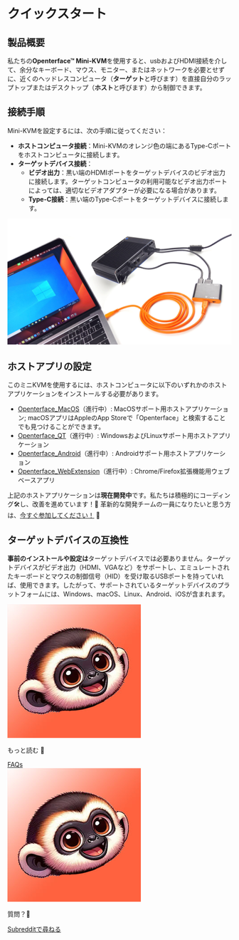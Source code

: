 # クイックスタート

## 製品概要

私たちの**Openterface™ Mini-KVM**を使用すると、usbおよびHDMI接続を介して、余分なキーボード、マウス、モニター、またはネットワークを必要とせずに、近くのヘッドレスコンピュータ（**ターゲット**と呼びます）を直接自分のラップトップまたはデスクトップ（**ホスト**と呼びます）から制御できます。

## 接続手順

Mini-KVMを設定するには、次の手順に従ってください：

- **ホストコンピュータ接続**：Mini-KVMのオレンジ色の端にあるType-Cポートをホストコンピュータに接続します。
- **ターゲットデバイス接続**：
    - **ビデオ出力**：黒い端のHDMIポートをターゲットデバイスのビデオ出力に接続します。ターゲットコンピュータの利用可能なビデオ出力ポートによっては、適切なビデオアダプターが必要になる場合があります。
    - **Type-C接続**：黒い端のType-Cポートをターゲットデバイスに接続します。

![use-case-pc-angled-view](images/product/use-case-pc-angled-view.jpg)

## ホストアプリの設定

このミニKVMを使用するには、ホストコンピュータに以下のいずれかのホストアプリケーションをインストールする必要があります。

- [Openterface_MacOS](https://github.com/TechxArtisan/Openterface_MacOS)（進行中）: MacOSサポート用ホストアプリケーション; macOSアプリはAppleのApp Storeで「Openterface」と検索することでも見つけることができます。
- [Openterface_QT](https://github.com/TechxArtisan/Openterface_QT)（進行中）: WindowsおよびLinuxサポート用ホストアプリケーション
- [Openterface_Android](https://github.com/TechxArtisan/Openterface_Android)（進行中）: Androidサポート用ホストアプリケーション
- [Openterface_WebExtension](https://github.com/TechxArtisan/Openterface_WebExtension)（進行中）: Chrome/Firefox拡張機能用ウェブベースアプリ

上記のホストアプリケーションは**現在開発中**です。私たちは積極的にコーディング🛠️し、改善を進めています！💪 革新的な開発チームの一員になりたいと思う方は、[今すぐ参加してください！](mailto:techxartisan@gmail.com) 🚀

## ターゲットデバイスの互換性

**事前のインストールや設定は**ターゲットデバイスでは必要ありません。ターゲットデバイスがビデオ出力（HDMI、VGAなど）をサポートし、エミュレートされたキーボードとマウスの制御信号（HID）を受け取るUSBポートを持っていれば、使用できます。したがって、サポートされているターゲットデバイスのプラットフォームには、Windows、macOS、Linux、Android、iOSが含まれます。


<section class="dialogue-section-white" id="dialogues-section">
    <div class="container">
        <div class="callout-button-container">
            <div class="dialogue-bubble" id="op-bubble">
                <img src="/images/op-avatar.jpg" alt="Avatar" class="avatar" draggable="false">
                <p>もっと読む 📖</p>
                <a href="/faq" class="md-button md-button--primary" id="join-waitlist-button">FAQs</a>
            </div>
            <div class="dialogue-bubble" id="op-bubble">
                <img src="/images/op-avatar.jpg" alt="Avatar" class="avatar" draggable="false">
                <p>質問？🤔</p>
                <a href="https://www.reddit.com/r/Openterface_miniKVM/" class="md-button md-button--primary" id="join-waitlist-button">Subredditで尋ねる</a>
            </div>
        </div>
    </div>
</section>